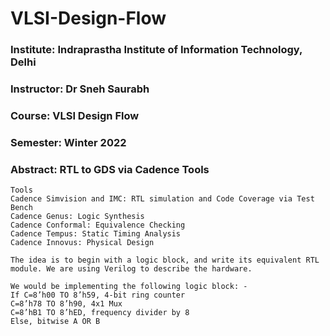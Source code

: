 # VLSI-Design-Flow
### Institute: Indraprastha Institute of Information Technology, Delhi
### Instructor: Dr Sneh Saurabh
### Course: VLSI Design Flow
### Semester: Winter 2022
### Abstract: RTL to GDS via Cadence Tools 

```
Tools
Cadence Simvision and IMC: RTL simulation and Code Coverage via Test Bench
Cadence Genus: Logic Synthesis 
Cadence Conformal: Equivalence Checking
Cadence Tempus: Static Timing Analysis
Cadence Innovus: Physical Design
```

```
The idea is to begin with a logic block, and write its equivalent RTL module. We are using Verilog to describe the hardware.

We would be implementing the following logic block: -
If C=8’h00 TO 8’h59, 4-bit ring counter
C=8’h78 TO 8’h90, 4x1 Mux
C=8’hB1 TO 8’hED, frequency divider by 8
Else, bitwise A OR B




